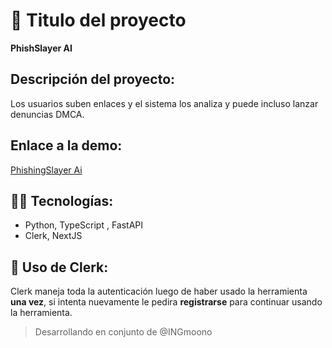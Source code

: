 # 🧠 Titulo del proyecto
**PhishSlayer AI**
## Descripción del proyecto:
Los usuarios suben enlaces y el sistema los analiza y puede incluso lanzar denuncias DMCA.

## Enlace a la demo: 
[PhishingSlayer Ai](https://phishslayer-ai.vercel.app/)

## 👨‍💻 Tecnologías:
* Python, TypeScript , FastAPI
* Clerk, NextJS

## 🚀 Uso de Clerk:
Clerk maneja toda la autenticación  luego de haber usado la herramienta **una vez**, si intenta nuevamente le pedira **registrarse** para continuar usando la herramienta. 

> Desarrollando en conjunto de @INGmoono 
